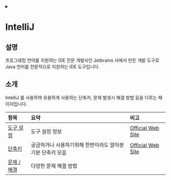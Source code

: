 <link rel="stylesheet" type="text/css" href="/css/header.css">
<link rel="stylesheet" type="text/css" href="/css/bootstrap/5.3.0-alpha1/bootstrap.css">
<div class="sticky-top bg-white pt-1 pb-2" id="header-div-max"></div>
<details id="display-none"><summary></summary>
  <script src="/js/header.js" defer="defer"></script>
  <script src="/js/table/numbering.js" defer="defer"></script>
  <script src="/js/bootstrap/5.3.0-alpha1/bootstrap.bundle.js" defer="defer"></script>
</details>

# IntelliJ

## 설명

프로그래밍 언어를 지원하는 IDE 전문 개발사인 Jetbrains 사에서 만든 개발 도구로 Java 언어를 전문적으로 지원하는 IDE 도구입니다.

## 소개

IntelliJ 를 사용하며 유용하게 사용하는 단축키, 문제 발생시 해결 방법 등을 다루는 페이지입니다.

| 항목 | 요약 | 비고 |
| :--- | :--- | :--- |
| [도구 설정](./settings/ "https://max-jayee.github.io/software_tools/spring_tool_suite/settings") | 도구 설정 정보 | [Official Web Site](https://www.jetbrains.com/help/idea/getting-started.html "https://www.jetbrains.com/help/idea/getting-started.html") |
| [단축키](./shortcuts/ "https://max-jayee.github.io/software_tools/spring_tool_suite/shortcuts") | 궁금하거나 사용하기위해 한번이라도 알아본 기본 단축키 모음 | [Official Web Site](https://www.jetbrains.com/help/idea/mastering-keyboard-shortcuts.html "https://www.jetbrains.com/help/idea/mastering-keyboard-shortcuts.html") |
| [문제 / 해결](./trouble_shootings/ "https://max-jayee.github.io/software_tools/spring_tool_suite/trouble_shootings") | 다양한 문제 해결 방법 | |

